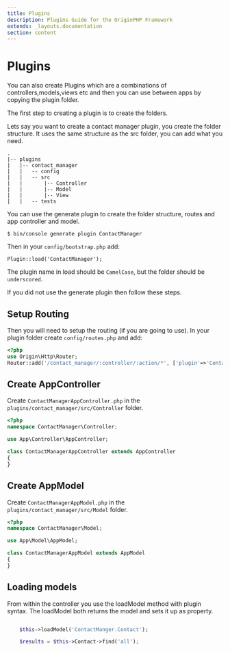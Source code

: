 ```yaml
---
title: Plugins
description: Plugins Guide for the OriginPHP Framework
extends: _layouts.documentation
section: content
---
```

# Plugins 

You can also create Plugins which are a combinations of controllers,models,views etc and then you can use between apps by copying the plugin folder.

The first step to creating a plugin is to create the folders.

Lets say you want to create a contact manager plugin, you create the folder structure. It uses the same structure as the src folder, you can add what you need.

```
.
|-- plugins
|   |-- contact_manager
|   |   -- config
|   |   -- src
|   |       |-- Controller
|   |       |-- Model
|   |       |-- View
|   |   -- tests
```

You can use the generate plugin to create the folder structure, routes and app controller and model.

```linux
$ bin/console generate plugin ContactManager
```

Then in your `config/bootstrap.php` add:

`Plugin::load('ContactManager');` 

The plugin name in load should be `CamelCase`, but the folder should be `underscored`.

If you did not use the generate plugin then follow these steps.

## Setup Routing

Then you will need to setup the routing (if you are going to use). In your plugin folder create `config/routes.php` and add:

```php
<?php 
use Origin\Http\Router;
Router::add('/contact_manager/:controller/:action/*', ['plugin'=>'ContactManager']);
```

## Create AppController

Create `ContactManagerAppController.php` in the `plugins/contact_manager/src/Controller` folder.

```php
<?php 
namespace ContactManager\Controller;

use App\Controller\AppController;

class ContactManagerAppController extends AppController
{
}
```

## Create AppModel

Create `ContactManagerAppModel.php` in the `plugins/contact_manager/src/Model` folder.

```php
<?php 
namespace ContactManager\Model;

use App\Model\AppModel;

class ContactManagerAppModel extends AppModel
{
}

```

## Loading models

From within the controller you use the loadModel method with plugin syntax. The loadModel both returns the model
and sets it up as property.

```php

    $this->loadModel('ContactManger.Contact');

    $results = $this->Contact->find('all');

```
